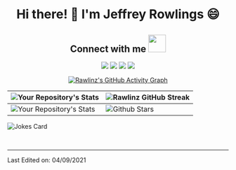 <div align='center'>

# Hi there! 👋 I'm Jeffrey Rowlings :smile:

## Connect with me <img src='https://raw.githubusercontent.com/ShahriarShafin/ShahriarShafin/main/Assets/handshake.gif' width="40px">

[<img src="https://img.shields.io/badge/LinkedIn-JeffreyRowlings-blue?style=for-the-badge&logo=linkedin">](https://www.linkedin.com/in/jeffrey-rowlings-1b4aa81aa/)
[<img src="https://img.shields.io/badge/Twitter-RawlinzJ-blue?style=for-the-badge&logo=twitter">](https://twitter.com/RawlinzJ)
[<img src="https://img.shields.io/badge/Portfolio-RawlinzDesigns-blue?style=for-the-badge&logo=website">](https://itsrawlinz-jeff.github.io/rawlinzdesignsblogspot/blog/index.html)
[<img src="https://img.shields.io/badge/GitHub-itsrawlinz--jeff-blue?style=for-the-badge&logo=github">](https://github.com/itsrawlinz-jeff)

[![Rawlinz's GitHub Activity Graph](https://activity-graph.herokuapp.com/graph?username=itsrawlinz-jeff&theme=tokyonight)](https://git.io/praveenscience)

</div>

| ![Your Repository's Stats](https://github-readme-stats.vercel.app/api?username=itsrawlinz-jeff&show_icons=true&theme=tokyonight) | ![Rawlinz GitHub Streak](https://github-readme-streak-stats.herokuapp.com/?user=itsrawlinz-jeff&theme=tokyonight) |
| --- | --- |
| ![Your Repository's Stats](https://github-readme-stats.vercel.app/api/top-langs/?username=itsrawlinz-jeff&layout=compact&theme=blue-green) | ![Github Stars](https://github-readme-stats.vercel.app/api?username=itsrawlinz-jeff&show_icons=true&locale=en&count_private=true&hide_rank=true&custom_title=My%20GitHub%20Stats&disable_animations=true&theme=tokyonight) |

![Jokes Card](https://readme-jokes.vercel.app/api?theme=tokyonight)

<br>

-----

Last Edited on: 04/09/2021
